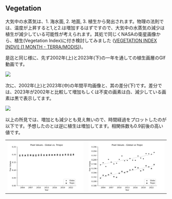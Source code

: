 ## Vegetation

大気中の水蒸気は、1. 海水面, 2. 地面, 3. 植生から発出されます。物理の法則では、温度が上昇すると1,と2.は増加するはずですので、大気中の水蒸気の減少は植生が減少している可能性が考えられます。其処で同じくNASAの衛星画像から、植生(Vegetation Index)に付き検討してみました ([VEGETATION INDEX [NDVI] (1 MONTH - TERRA/MODIS)](https://neo.gsfc.nasa.gov/view.php?datasetId=MOD_NDVI_M))。

是迄と同じ様に、先ず2002年(上)と2023年(下)の一年を通しての植生画層のGIf動画です。

![](Images/vgcomb0223.gif)

次に、2002年(上)と2023年(中)の年間平均画像と、其の差分(下)です。差分では、2023年が2002年と比較して増加もしくは不変の画素は白、減少している画素は黒で表示してます。

![](Images/vgaverage0223.png)

以上の所見では、増加とも減少とも見え無いので、時間経過をプロットしたのが以下です。予想したのとは逆に植生は増加してます。相関係数も0.9前後の高い値です。

|  |  |
| --- | --- |
|![](Images/vgtimeCoursesAnnual.png) | ![](Images/vgtimeCoursesAnnual-exp.png) |
